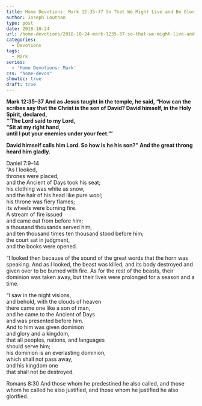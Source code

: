 ```yaml
---  
title: Home Devotions: Mark 12:35-37 So That We Might Live and Be Glorified  
author: Joseph Louthan  
type: post  
date: 2018-10-24  
url: /home-devotions/2018-10-24-mark-1235-37-so-that-we-might-live-and-b.md/  
categories:  
  - Devotions
tags:
  - Mark
series:
  - 'Home Devotions: Mark'
css: "home-devos"
showtoc: true
draft: true
---
```


**Mark 12:35–37 And as Jesus taught in the temple, he said, “How can the scribes say that the Christ is the son of David? David himself, in the Holy Spirit, declared,  
  “‘The Lord said to my Lord,  
  “Sit at my right hand,    
  until I put your enemies under your feet.”’**

**David himself calls him Lord. So how is he his son?” And the great throng heard him gladly.**  
  
Daniel 7:9–14    
  “As I looked,  
  thrones were placed,  
  and the Ancient of Days took his seat;  
  his clothing was white as snow,  
  and the hair of his head like pure wool;  
  his throne was fiery flames;  
  its wheels were burning fire.  
  A stream of fire issued  
  and came out from before him;  
  a thousand thousands served him,  
  and ten thousand times ten thousand stood before him;  
  the court sat in judgment,  
  and the books were opened.
  
“I looked then because of the sound of the great words that the horn was speaking. And as I looked, the beast was killed, and its body destroyed and given over to be burned with fire. As for the rest of the beasts, their dominion was taken away, but their lives were prolonged for a season and a time.  
  
  “I saw in the night visions,  
  and behold, with the clouds of heaven  
  there came one like a son of man,  
  and he came to the Ancient of Days  
  and was presented before him.  
  And to him was given dominion  
  and glory and a kingdom,  
  that all peoples, nations, and languages  
  should serve him;  
  his dominion is an everlasting dominion,  
  which shall not pass away,  
  and his kingdom one  
  that shall not be destroyed.  
  
Romans 8:30 And those whom he predestined he also called, and those whom he called he also justified, and those whom he justified he also glorified.  
